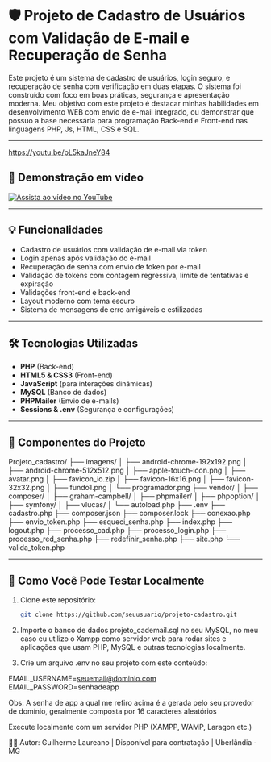 # 🛡️ Projeto de Cadastro de Usuários com Validação de E-mail e Recuperação de Senha

Este projeto é um sistema de cadastro de usuários, login seguro, e recuperação de senha com verificação em duas etapas. O sistema foi construído com foco em boas práticas, segurança e apresentação moderna. Meu objetivo com este projeto é destacar minhas habilidades em desenvolvimento WEB com envio de e-mail integrado, ou demonstrar que possuo a base necessária para programação Back-end e Front-end nas linguagens PHP, Js, HTML, CSS e SQL.

---

https://youtu.be/pL5kaJneY84

## 🎥 Demonstração em vídeo

[![Assista ao vídeo no YouTube](https://img.youtube.com/vi/pL5kaJneY84/hqdefault.jpg)](https://www.youtube.com/watch?v=pL5kaJneY84)

---

## 💡 Funcionalidades

- Cadastro de usuários com validação de e-mail via token  
- Login apenas após validação do e-mail  
- Recuperação de senha com envio de token por e-mail  
- Validação de tokens com contagem regressiva, limite de tentativas e expiração  
- Validações front-end e back-end  
- Layout moderno com tema escuro  
- Sistema de mensagens de erro amigáveis e estilizadas  

---

## 🛠️ Tecnologias Utilizadas

- **PHP** (Back-end)  
- **HTML5 & CSS3** (Front-end)  
- **JavaScript** (para interações dinâmicas)  
- **MySQL** (Banco de dados)  
- **PHPMailer** (Envio de e-mails)  
- **Sessions & .env** (Segurança e configurações)  

---

## 📁 Componentes do Projeto

Projeto_cadastro/
├── imagens/
│   ├── android-chrome-192x192.png
│   ├── android-chrome-512x512.png
│   ├── apple-touch-icon.png
│   ├── avatar.png
│   ├── favicon_io.zip
│   ├── favicon-16x16.png
│   ├── favicon-32x32.png
│   ├── fundo1.png
│   └── programador.png
├── vendor/
│   ├── composer/
│   ├── graham-campbell/
│   ├── phpmailer/
│   ├── phpoption/
│   ├── symfony/
│   ├── vlucas/
│   └── autoload.php
├── .env
├── cadastro.php
├── composer.json
├── composer.lock
├── conexao.php
├── envio_token.php
├── esqueci_senha.php
├── index.php
├── logout.php
├── processo_cad.php
├── processo_login.php
├── processo_red_senha.php
├── redefinir_senha.php
├── site.php
└── valida_token.php

---

## 🧪 Como Você Pode Testar Localmente

1. Clone este repositório:  
   ```bash
   git clone https://github.com/seuusuario/projeto-cadastro.git
2. Importe o banco de dados projeto_cademail.sql no seu MySQL, no meu caso eu utilizo o Xampp como servidor web para rodar sites e aplicações que usam PHP, MySQL e outras tecnologias localmente.

3. Crie um arquivo .env no seu projeto com este conteúdo:

EMAIL_USERNAME=seuemail@dominio.com
EMAIL_PASSWORD=senhadeapp

Obs: A senha de app a qual me refiro acima é a gerada pelo seu provedor de domínio, geralmente composta por 16 caracteres aleatórios

Execute localmente com um servidor PHP (XAMPP, WAMP, Laragon etc.)

👨‍💻 Autor:
Guilherme Laureano | 
Disponível para contratação | Uberlândia - MG
